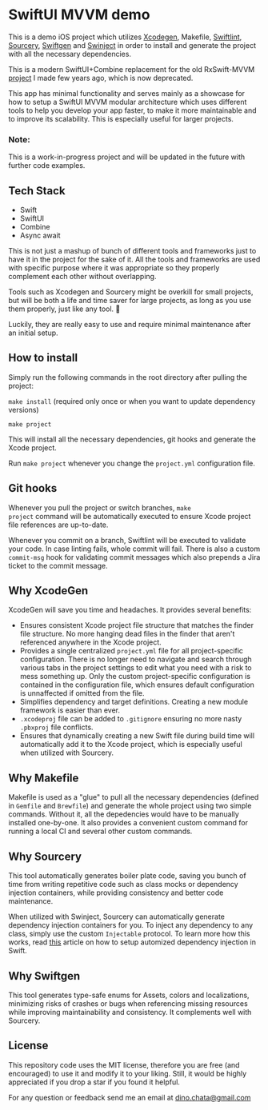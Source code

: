 # SwiftUI MVVM demo
This is a demo iOS project which utilizes [Xcodegen](https://github.com/yonaskolb/XcodeGen), Makefile, [Swiftlint](https://github.com/realm/SwiftLint), [Sourcery](https://github.com/krzysztofzablocki/Sourcery), [Swiftgen](https://github.com/SwiftGen/SwiftGen) and [Swinject](https://github.com/Swinject/Swinject) in order to install and generate the project with all the necessary dependencies. 

This is a modern SwiftUI+Combine replacement for the old RxSwift-MVVM [project](https://github.com/dinocata/rxswift-mvvm-demo) I made few years ago, which is now deprecated.

This app has minimal functionality and serves mainly as a showcase for how to setup a SwiftUI MVVM modular architecture which uses different tools to help you develop your app faster, to make it more maintainable and to improve its scalability. This is especially useful for larger projects.

### Note:
This is a work-in-progress project and will be updated in the future with further code examples.

## Tech Stack
- Swift
- SwiftUI
- Combine
- Async await

This is not just a mashup of bunch of different tools and frameworks just to have it in the project for the sake of it. All the tools and frameworks are used with specific purpose where it was appropriate so they properly complement each other without overlapping.

Tools such as Xcodegen and Sourcery might be overkill for small projects, but will be both a life and time saver for large projects, as long as you use them properly, just like any tool. 🔨 

Luckily, they are really easy to use and require minimal maintenance after an initial setup.

## How to install
Simply run the following commands in the root directory after pulling the project:

<code>make install</code> (required only once or when you want to update dependency versions)

<code>make project</code>

This will install all the necessary dependencies, git hooks and generate the Xcode project. 

Run <code>make project</code> whenever you change the <code>project.yml</code> configuration file.

## Git hooks
Whenever you pull the project or switch branches, <code>make project</code> command will be automatically executed to ensure Xcode project file references are up-to-date.

Whenever you commit on a branch, Swiftlint will be executed to validate your code. In case linting fails, whole commit will fail.
There is also a custom <code>commit-msg</code> hook for validating commit messages which also prepends a Jira ticket to the commit message.

## Why XcodeGen
XcodeGen will save you time and headaches. It provides several benefits:
- Ensures consistent Xcode project file structure that matches the finder file structure. No more hanging dead files in the finder that aren't referenced anywhere in the Xcode project.
- Provides a single centralized <code>project.yml</code> file for all project-specific configuration. There is no longer need to navigate and search through various tabs in the project settings to edit what you need with a risk to mess something up. 
Only the custom project-specific configuration is contained in the configuration file, which ensures default configuration is unnaffected if omitted from the file.
- Simplifies dependency and target definitions. Creating a new module framework is easier than ever.
- <code>.xcodeproj</code> file can be added to <code>.gitignore</code> ensuring no more nasty <code>.pbxproj</code> file conflicts.
- Ensures that dynamically creating a new Swift file during build time will automatically add it to the Xcode project, which is especially useful when utilized with Sourcery.

## Why Makefile
Makefile is used as a "glue" to pull all the necessary dependencies (defined in <code>Gemfile</code> and <code>Brewfile</code>) and generate the whole project using two simple commands. Without it, all the depedencies would have to be manually installed one-by-one.
It also provides a convenient custom command for running a local CI and several other custom commands.

## Why Sourcery
This tool automatically generates boiler plate code, saving you bunch of time from writing repetitive code such as class mocks or dependency injection containers, while providing consistency and better code maintenance.

When utilized with Swinject, Sourcery can automatically generate dependency injection containers for you. To inject any dependency to any class, simply use the custom <code>Injectable</code> protocol. To learn more how this works, read [this](https://blog.trikoder.net/dependency-injection-in-swift-666a6c51ca3a) article on how to setup automized dependency injection in Swift.

## Why Swiftgen
This tool generates type-safe enums for Assets, colors and localizations, minimizing risks of crashes or bugs when referencing missing resources while improving maintainability and consistency. It complements well with Sourcery.

## License
This repository code uses the MIT license, therefore you are free (and encouraged) to use it and modify it to your liking. Still, it would be highly appreciated if you drop a star if you found it helpful. 

For any question or feedback send me an email at dino.chata@gmail.com
